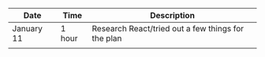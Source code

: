 | Date       | Time   | Description                                        |
| ---------- | ------ | -------------------------------------------------- |
| January 11 | 1 hour | Research React/tried out a few things for the plan |
|            |        |                                                    |
